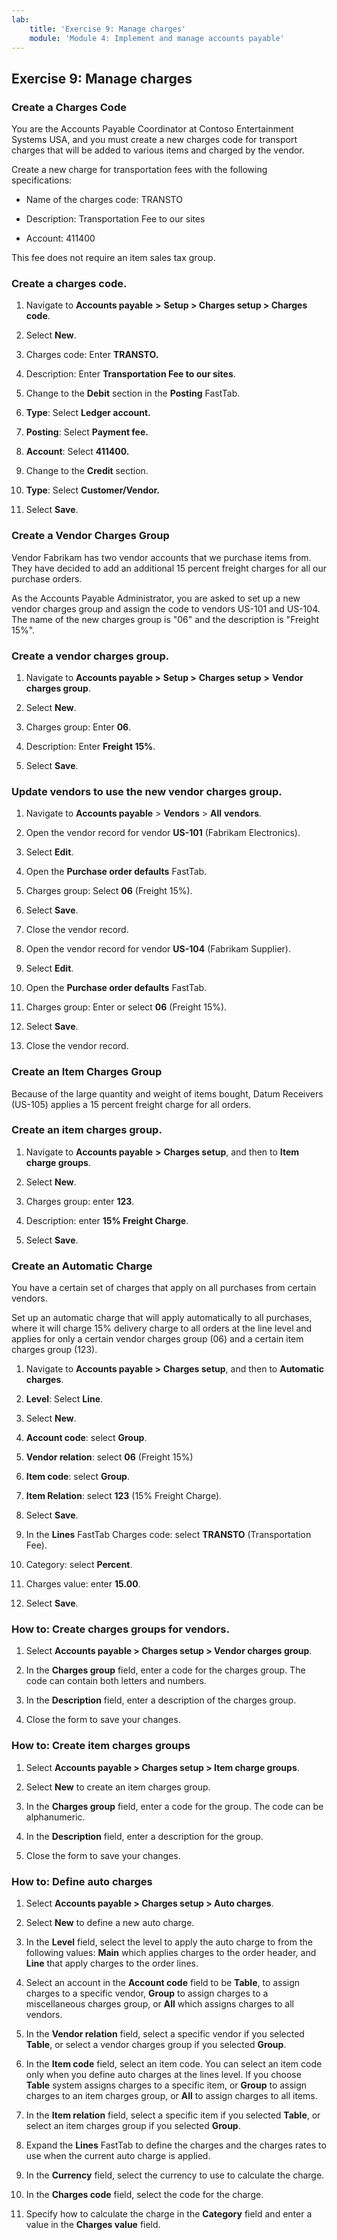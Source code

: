 ```yaml
---
lab:
    title: 'Exercise 9: Manage charges'
    module: 'Module 4: Implement and manage accounts payable'
---
```


## Exercise 9: Manage charges

### Create a Charges Code

You are the Accounts Payable Coordinator at Contoso Entertainment Systems USA, and you must create a new charges code for transport charges that will be added to various items and charged by the vendor.

Create a new charge for transportation fees with the following specifications:

- Name of the charges code: TRANSTO

- Description: Transportation Fee to our sites

- Account: 411400

This fee does not require an item sales tax group.

### Create a charges code.

1. Navigate to **Accounts payable** **&gt;** **Setup &gt; Charges setup &gt; Charges code**.

2. Select **New**.

3. Charges code: Enter **TRANSTO.**

4. Description: Enter **Transportation Fee to our sites**.

5. Change to the **Debit** section in the **Posting** FastTab.

6. **Type**: Select **Ledger account.**

7. **Posting**: Select **Payment fee.**

8. **Account**: Select **411400.**

9. Change to the **Credit** section.

10. **Type**: Select **Customer/Vendor.**

11. Select **Save**.

### Create a Vendor Charges Group

Vendor Fabrikam has two vendor accounts that we purchase items from. They have decided to add an additional 15 percent freight charges for all our purchase orders.

As the Accounts Payable Administrator, you are asked to set up a new vendor charges group and assign the code to vendors US-101 and US-104. The name of the new charges group is "06" and the description is "Freight 15%".

### Create a vendor charges group.

1. Navigate to **Accounts payable &gt;** **Setup &gt;** **Charges setup** **&gt;** **Vendor charges group**.

2. Select **New**.

3. Charges group: Enter **06**. 

4. Description: Enter **Freight 15%**. 

5. Select **Save**.

 

### Update vendors to use the new vendor charges group.

1. Navigate to **Accounts payable** > **Vendors** > **All** **vendors**.

2. Open the vendor record for vendor **US-101** (Fabrikam Electronics).

3. Select **Edit**.

4. Open the **Purchase order defaults** FastTab.

5. Charges group: Select **06** (Freight 15%).

6. Select **Save**.

7. Close the vendor record.

8. Open the vendor record for vendor **US-104** (Fabrikam Supplier).

9. Select **Edit**.

10. Open the **Purchase order defaults** FastTab.

11. Charges group: Enter or select **06** (Freight 15%).

12. Select **Save**.

13. Close the vendor record.

 

### Create an Item Charges Group

Because of the large quantity and weight of items bought, Datum Receivers (US-105) applies a 15 percent freight charge for all orders.

### Create an item charges group.

1. Navigate to **Accounts payable** **&gt;** **Charges setup**, and then to **Item charge groups**.

2. Select **New**.

3. Charges group: enter **123**.

4. Description: enter **15% Freight Charge**.

5. Select **Save**.

### Create an Automatic Charge

You have a certain set of charges that apply on all purchases from certain vendors.

Set up an automatic charge that will apply automatically to all purchases, where it will charge 15% delivery charge to all orders at the line level and applies for only a certain vendor charges group (06) and a certain item charges group (123).

1. Navigate to **Accounts payable &gt;** **Charges setup**, and then to **Automatic charges**.

2. **Level**: Select **Line**.

3. Select **New**.

4. **Account code**: select **Group**.

5. **Vendor relation**: select **06** (Freight 15%)

6. **Item code**: select **Group**.

7. **Item Relation**: select **123** (15% Freight Charge).

8. Select **Save**.

9. In the **Lines** FastTab Charges code: select **TRANSTO** (Transportation Fee).

10. Category: select **Percent**.

11. Charges value: enter **15.00**.

12. Select **Save**.

 

 

### How to: Create charges groups for vendors.



1. Select **Accounts payable &gt; Charges setup &gt; Vendor charges group**.

2. In the **Charges group** field, enter a code for the charges group. The code can contain both letters and numbers.

3. In the **Description** field, enter a description of the charges group.

4. Close the form to save your changes.


 

### How to: Create item charges groups



1. Select **Accounts payable &gt; Charges setup &gt; Item charge groups**.

2. Select **New** to create an item charges group.

3. In the **Charges group** field, enter a code for the group. The code can be alphanumeric.

4. In the **Description** field, enter a description for the group.

5. Close the form to save your changes.


### How to: Define auto charges



1. Select **Accounts payable &gt; Charges setup &gt; Auto charges**.

2. Select **New** to define a new auto charge.

3. In the **Level** field, select the level to apply the auto charge to from the following values: **Main** which applies charges to the order header, and **Line** that apply charges to the order lines.

4. Select an account in the **Account code** field to be **Table**, to assign charges to a specific vendor, **Group** to assign charges to a miscellaneous charges group, or **All** which assigns charges to all vendors.

5. In the **Vendor relation** field, select a specific vendor if you selected **Table**, or select a vendor charges group if you selected **Group**.

6. In the **Item code** field, select an item code. You can select an item code only when you define auto charges at the lines level. If you choose **Table** system assigns charges to a specific item, or **Group** to assign charges to an item charges group, or **All** to assign charges to all items.

7. In the **Item relation** field, select a specific item if you selected **Table**, or select an item charges group if you selected **Group**.

8. Expand the **Lines** FastTab to define the charges and the charges rates to use when the current auto charge is applied.

9. In the **Currency** field, select the currency to use to calculate the charge.

10. In the **Charges code** field, select the code for the charge.

11. Specify how to calculate the charge in the **Category** field and enter a value in the **Charges value** field.


